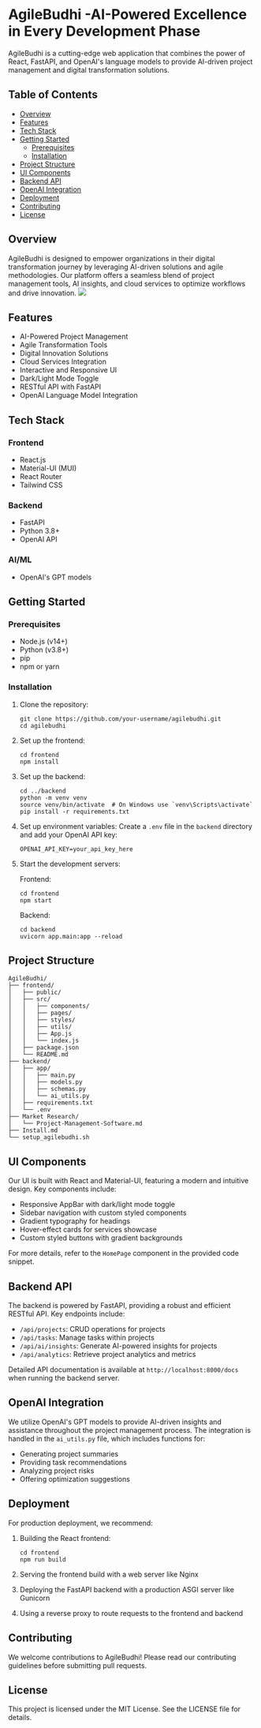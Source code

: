 # AgileBudhi -AI-Powered Excellence in Every Development Phase

AgileBudhi is a cutting-edge web application that combines the power of React, FastAPI, and OpenAI's language models to provide AI-driven project management and digital transformation solutions.

## Table of Contents

- [Overview](#overview)
- [Features](#features)
- [Tech Stack](#tech-stack)
- [Getting Started](#getting-started)
  - [Prerequisites](#prerequisites)
  - [Installation](#installation)
- [Project Structure](#project-structure)
- [UI Components](#ui-components)
- [Backend API](#backend-api)
- [OpenAI Integration](#openai-integration)
- [Deployment](#deployment)
- [Contributing](#contributing)
- [License](#license)

## Overview

AgileBudhi is designed to empower organizations in their digital transformation journey by leveraging AI-driven solutions and agile methodologies. Our platform offers a seamless blend of project management tools, AI insights, and cloud services to optimize workflows and drive innovation.
![](/Images/Technical_Dialogram.png)
## Features

- AI-Powered Project Management
- Agile Transformation Tools
- Digital Innovation Solutions
- Cloud Services Integration
- Interactive and Responsive UI
- Dark/Light Mode Toggle
- RESTful API with FastAPI
- OpenAI Language Model Integration

## Tech Stack

### Frontend
- React.js
- Material-UI (MUI)
- React Router
- Tailwind CSS

### Backend
- FastAPI
- Python 3.8+
- OpenAI API

### AI/ML
- OpenAI's GPT models

## Getting Started

### Prerequisites

- Node.js (v14+)
- Python (v3.8+)
- pip
- npm or yarn

### Installation

1. Clone the repository:
   ```
   git clone https://github.com/your-username/agilebudhi.git
   cd agilebudhi
   ```

2. Set up the frontend:
   ```
   cd frontend
   npm install
   ```

3. Set up the backend:
   ```
   cd ../backend
   python -m venv venv
   source venv/bin/activate  # On Windows use `venv\Scripts\activate`
   pip install -r requirements.txt
   ```

4. Set up environment variables:
   Create a `.env` file in the `backend` directory and add your OpenAI API key:
   ```
   OPENAI_API_KEY=your_api_key_here
   ```

5. Start the development servers:
   
   Frontend:
   ```
   cd frontend
   npm start
   ```
   
   Backend:
   ```
   cd backend
   uvicorn app.main:app --reload
   ```

## Project Structure

```
AgileBudhi/
├── frontend/
│   ├── public/
│   ├── src/
│   │   ├── components/
│   │   ├── pages/
│   │   ├── styles/
│   │   ├── utils/
│   │   ├── App.js
│   │   └── index.js
│   ├── package.json
│   └── README.md
├── backend/
│   ├── app/
│   │   ├── main.py
│   │   ├── models.py
│   │   ├── schemas.py
│   │   └── ai_utils.py
│   ├── requirements.txt
│   └── .env
├── Market Research/
│   └── Project-Management-Software.md
├── Install.md
└── setup_agilebudhi.sh
```

## UI Components

Our UI is built with React and Material-UI, featuring a modern and intuitive design. Key components include:

- Responsive AppBar with dark/light mode toggle
- Sidebar navigation with custom styled components
- Gradient typography for headings
- Hover-effect cards for services showcase
- Custom styled buttons with gradient backgrounds

For more details, refer to the `HomePage` component in the provided code snippet.

## Backend API

The backend is powered by FastAPI, providing a robust and efficient RESTful API. Key endpoints include:

- `/api/projects`: CRUD operations for projects
- `/api/tasks`: Manage tasks within projects
- `/api/ai/insights`: Generate AI-powered insights for projects
- `/api/analytics`: Retrieve project analytics and metrics

Detailed API documentation is available at `http://localhost:8000/docs` when running the backend server.

## OpenAI Integration

We utilize OpenAI's GPT models to provide AI-driven insights and assistance throughout the project management process. The integration is handled in the `ai_utils.py` file, which includes functions for:

- Generating project summaries
- Providing task recommendations
- Analyzing project risks
- Offering optimization suggestions

## Deployment

For production deployment, we recommend:

1. Building the React frontend:
   ```
   cd frontend
   npm run build
   ```

2. Serving the frontend build with a web server like Nginx

3. Deploying the FastAPI backend with a production ASGI server like Gunicorn

4. Using a reverse proxy to route requests to the frontend and backend


## Contributing

We welcome contributions to AgileBudhi! Please read our contributing guidelines before submitting pull requests.

## License

This project is licensed under the MIT License. See the LICENSE file for details.



